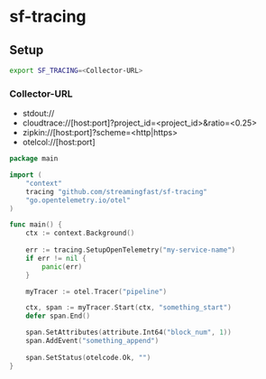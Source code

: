 # sf-tracing

## Setup

```bash
export SF_TRACING=<Collector-URL>
```

### Collector-URL
- stdout://
- cloudtrace://[host:port]?project_id=<project_id>&ratio=<0.25>
- zipkin://[host:port]?scheme=<http|https>
- otelcol://[host:port]

```go
package main

import (
	"context"
	tracing "github.com/streamingfast/sf-tracing"
	"go.opentelemetry.io/otel"
)

func main() {
	ctx := context.Background()
	
	err := tracing.SetupOpenTelemetry("my-service-name")
	if err != nil {
        panic(err)
    }

	myTracer := otel.Tracer("pipeline")

	ctx, span := myTracer.Start(ctx, "something_start")
	defer span.End()

	span.SetAttributes(attribute.Int64("block_num", 1))
	span.AddEvent("something_append")
	
	span.SetStatus(otelcode.Ok, "")
}
```
